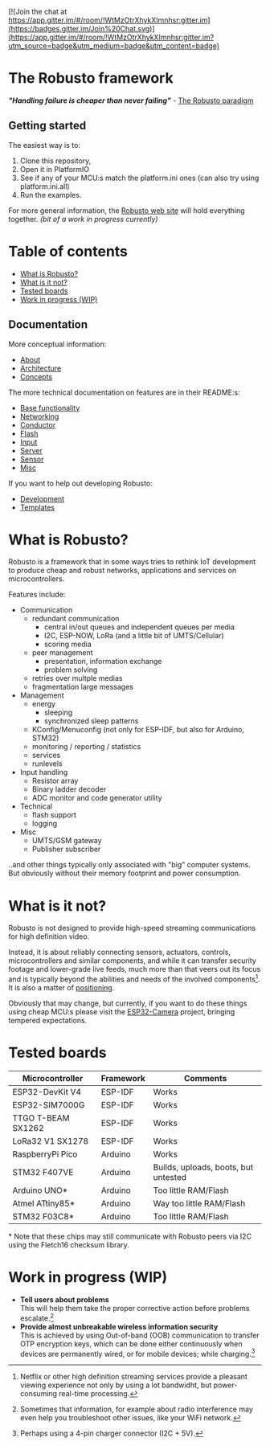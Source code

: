 [![Join the chat at https://app.gitter.im/#/room/!WtMzOtrXhykXImnhsr:gitter.im](https://badges.gitter.im/Join%20Chat.svg)](https://app.gitter.im/#/room/!WtMzOtrXhykXImnhsr:gitter.im?utm_source=badge&utm_medium=badge&utm_content=badge)
<!-- omit from toc -->
# The Robusto framework

**_"Handling failure is cheaper than never failing"_** - [The Robusto paradigm](/docs/About.md)

## Getting started
The easiest way is to:
1. Clone this repository, <br />
2. Open it in PlatformIO<br />
3. See if any of your MCU:s match the platform.ini ones (can also try using platform.ini.all)<br />
4. Run the examples. <br />

For more general information, the [Robusto web site](https://robustoframework.github.io/Robusto/index.html) will hold everything together.
_(bit of a work in progress currently)_

<!-- omit from toc -->
# Table of contents

- [What is Robusto?](#what-is-robusto)
- [What is it not?](#what-is-it-not)
- [Tested boards](#tested-boards)
- [Work in progress (WIP)](#work-in-progress-wip)

## Documentation
More conceptual information:
- [About](/docs/About.md) 
- [Architecture](/docs/Architecture.md) 
- [Concepts](/docs/Architecture.md) 

The more technical documentation on features are in their README:s:
 - [Base functionality](/components/robusto/base/README.md) 
 - [Networking](/components/robusto/network/README.md)
 - [Conductor](/components/robusto/conductor/README.md)
 - [Flash](/components/robusto/flash/README.md)
 - [Input](/components/robusto/input/README.md)
 - [Server](/components/robusto/server/README.md)
 - [Sensor](/components/robusto/sensor/README.md)
 - [Misc](/components/robusto/misc/README.md)

If you want to help out developing Robusto:
- [Development](/development/README.md)
- [Templates](/development/)

# What is Robusto?
Robusto is a framework that in some ways tries to rethink IoT development to produce cheap and robust networks, applications and services on microcontrollers.<br /> 

Features include:
* Communication
  * redundant communication
    * central in/out queues and independent queues per media
    * I2C, ESP-NOW, LoRa (and a little bit of UMTS/Cellular)
    * scoring media
  * peer management
    * presentation, information exchange
    * problem solving
  * retries over multple medias
  * fragmentation large messages
* Management
  * energy
    * sleeping
    * synchronized sleep patterns
  * KConfig/Menuconfig (not only for ESP-IDF, but also for Arduino, STM32)
  * monitoring / reporting / statistics
  * services
  * runlevels
* Input handling
  * Resistor array
  * Binary ladder decoder
  * ADC monitor and code generator utility
* Technical
  * flash support
  * logging
* Misc
  * UMTS/GSM gateway
  * Publisher subscriber
  
  
..and other things typically only associated with "big" computer systems. But obviously without their memory footprint and power consumption.


# What is it not? 

Robusto is not designed to provide high-speed streaming communications for high definition video.

Instead, it is about reliably connecting sensors, actuators, controls, microcontrollers and similar components, and while it can transfer security footage and lower-grade live feeds, much more than that veers out its focus and is typically beyond the abilities and needs of the involved components[^4].
It is also a matter of [positioning](/components/robusto/network/README.md#the-robusto-relation-to-the-internet).

Obviously that may change, but currently, if you want to do these things using cheap MCU:s please visit the [ESP32-Camera](https://github.com/espressif/esp32-camera) project, bringing tempered expectations. 


# Tested boards

|Microcontroller|Framework|Comments|
|----|----|----|
|ESP32-DevKit V4|ESP-IDF|Works|
|ESP32-SIM7000G|ESP-IDF|Works|
|TTGO T-BEAM SX1262|ESP-IDF|Works|
|LoRa32 V1 SX1278|ESP-IDF|Works|
|RaspberryPi Pico|Arduino|Works|
|STM32 F407VE|Arduino|Builds, uploads, boots, but untested|
|Arduino UNO*|Arduino|Too little RAM/Flash|
|Atmel ATtiny85*|Arduino|Way too little RAM/Flash|
|STM32 F03C8*|Arduino|Too little RAM/Flash|

\* Note that these chips may still communicate with Robusto peers via I2C using the Fletch16 checksum library.

# Work in progress (WIP)

* **Tell users about problems**<br/>
This will help them take the proper corrective action before problems escalate.[^3] 
* **Provide almost unbreakable wireless information security**<br/>
This is achieved by using Out-of-band (OOB) communication to transfer OTP encryption keys, 
which can be done either continuously when devices are permanently wired, or for mobile devices; while charging.[^1]



[^1]: Perhaps using a 4-pin charger connector (I2C + 5V).
[^3]: Sometimes that information, for example about radio interference may even help you troubleshoot other issues, like your WiFi network.
[^4]: Netflix or other high definition streaming services provide a pleasant viewing experience not only by using a lot bandwidht, but power-consuming real-time processing. 

